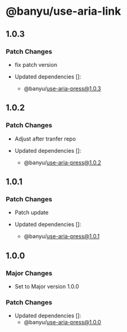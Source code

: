 # @banyu/use-aria-link

## 1.0.3

### Patch Changes

- fix patch version

- Updated dependencies []:
  - @banyu/use-aria-press@1.0.3

## 1.0.2

### Patch Changes

- Adjust after tranfer repo

- Updated dependencies []:
  - @banyu/use-aria-press@1.0.2

## 1.0.1

### Patch Changes

- Patch update

- Updated dependencies []:
  - @banyu/use-aria-press@1.0.1

## 1.0.0

### Major Changes

- Set to Major version 1.0.0

### Patch Changes

- Updated dependencies []:
  - @banyu/use-aria-press@1.0.0
